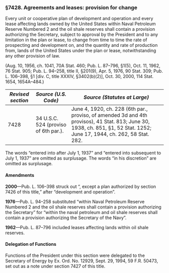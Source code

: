 ### §7428. Agreements and leases: provision for change ###

Every unit or cooperative plan of development and operation and every lease affecting lands owned by the United States within Naval Petroleum Reserve Numbered 2 and the oil shale reserves shall contain a provision authorizing the Secretary, subject to approval by the President and to any limitation in the plan or lease, to change from time to time the rate of prospecting and development on, and the quantity and rate of production from, lands of the United States under the plan or lease, notwithstanding any other provision of law.

(Aug. 10, 1956, ch. 1041, 70A Stat. 460; Pub. L. 87–796, §1(5), Oct. 11, 1962, 76 Stat. 905; Pub. L. 94–258, title II, §201(9), Apr. 5, 1976, 90 Stat. 309; Pub. L. 106–398, §1 [div. C, title XXXIV, §3402(b)(2)], Oct. 30, 2000, 114 Stat. 1654, 1654A–484.)

|*Revised section*|        *Source (U.S. Code)*        |                                                                      *Source (Statutes at Large)*                                                                       |
|-----------------|------------------------------------|-------------------------------------------------------------------------------------------------------------------------------------------------------------------------|
|      7428       |34 U.S.C. 524 (proviso of 6th par.).|June 4, 1920, ch. 228 (6th par., proviso, of amended 3d and 4th provisos), 41 Stat. 813; June 30, 1938, ch. 851, §1, 52 Stat. 1252; June 17, 1944, ch. 262, 58 Stat. 282.|

The words “entered into after July 1, 1937” and “entered into subsequent to July 1, 1937” are omitted as surplusage. The words “in his discretion” are omitted as surplusage.

#### Amendments ####

**2000**—Pub. L. 106–398 struck out “, except a plan authorized by section 7426 of this title,” after “development and operation”.

**1976**—Pub. L. 94–258 substituted “within Naval Petroleum Reserve Numbered 2 and the oil shale reserves shall contain a provision authorizing the Secretary” for “within the naval petroleum and oil shale reserves shall contain a provision authorizing the Secretary of the Navy”.

**1962**—Pub. L. 87–796 included leases affecting lands within oil shale reserves.

#### Delegation of Functions ####

Functions of the President under this section were delegated to the Secretary of Energy by Ex. Ord. No. 12929, Sept. 29, 1994, 59 F.R. 50473, set out as a note under section 7427 of this title.